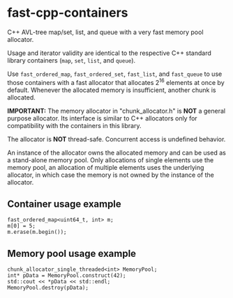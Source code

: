 # fast-cpp-containers
C++ AVL-tree map/set, list, and queue with a very fast memory pool allocator.

Usage and iterator validity are identical to the respective C++ standard library containers (`map`, `set`, `list`, and `queue`).

Use `fast_ordered_map`, `fast_ordered_set`, `fast_list`, and `fast_queue` to use those containers with a fast allocator that allocates 2<sup>16</sup> elements at once by default. Whenever the allocated memory is insufficient, another chunk is allocated.

**IMPORTANT:** The memory allocator in "chunk_allocator.h" is **NOT** a general purpose allocator. Its interface is similar to C++ allocators only for compatibility with the containers in this library.

The allocator is **NOT** thread-safe. Concurrent access is undefined behavior.

An instance of the allocator owns the allocated memory and can be used as a stand-alone memory pool. Only allocations of single elements use the memory pool, an allocation of multiple elements uses the underlying allocator, in which case the memory is not owned by the instance of the allocator.

## Container usage example

```
fast_ordered_map<uint64_t, int> m;
m[0] = 5;
m.erase(m.begin());
```

## Memory pool usage example

```
chunk_allocator_single_threaded<int> MemoryPool;
int* pData = MemoryPool.construct(42);
std::cout << *pData << std::endl;
MemoryPool.destroy(pData);
```

